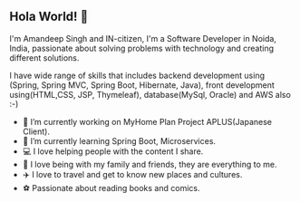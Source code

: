 ## Hola World! 👋

I'm Amandeep Singh and IN-citizen, I'm a Software Developer in Noida, India,
passionate about solving problems with technology and creating different solutions.

I have wide range of skills that includes backend development using (Spring, Spring MVC, Spring Boot, Hibernate, Java), front development using(HTML,CSS, JSP, Thymeleaf), 
database(MySql, Oracle) and AWS also :-)




- 🔭 I’m currently working on MyHome Plan Project APLUS(Japanese Client).
- 🌱 I’m currently learning Spring Boot, Microservices.
- 💻 I love helping people with the content I share.
- 🏡 I love being with my family and friends, they are everything to me.
- ✈️ I love to travel and get to know new places and cultures.
- ⚽ Passionate about reading books and comics.

